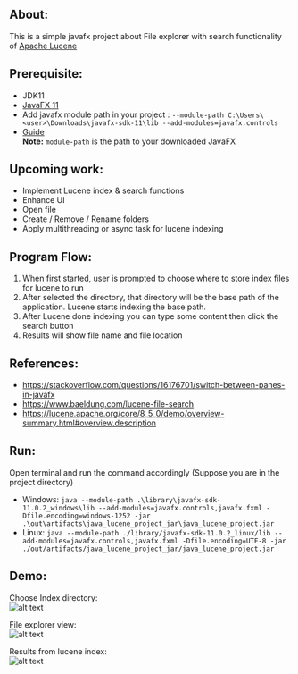 ## About:
This is a simple javafx project about File explorer with search functionality of [Apache Lucene](https://lucene.apache.org/)  

## Prerequisite:
- JDK11
- [JavaFX 11](https://gluonhq.com/products/javafx/)
- Add javafx module path in your project : ```--module-path C:\Users\<user>\Downloads\javafx-sdk-11\lib --add-modules=javafx.controls```
- [Guide](https://stackoverflow.com/questions/52144931/how-to-add-javafx-runtime-to-eclipse-in-java-11)  
**Note:** ```module-path``` is the path to your downloaded JavaFX
## Upcoming work:
- Implement Lucene index & search functions
- Enhance UI
- Open file
- Create / Remove / Rename folders
- Apply multithreading or async task for lucene indexing

## Program Flow:
1. When first started, user is prompted to choose where to store index files for lucene to run
2. After selected the directory, that directory will be the base path of the application. Lucene starts indexing the base path.
3. After Lucene done indexing you can type some content then click the search button
4. Results will show file name and file location


## References: 
- https://stackoverflow.com/questions/16176701/switch-between-panes-in-javafx
- https://www.baeldung.com/lucene-file-search
- https://lucene.apache.org/core/8_5_0/demo/overview-summary.html#overview.description

## Run:
Open terminal and run the command accordingly (Suppose you are in the project directory) 
- Windows:
```java --module-path .\library\javafx-sdk-11.0.2_windows\lib --add-modules=javafx.controls,javafx.fxml -Dfile.encoding=windows-1252 -jar .\out\artifacts\java_lucene_project_jar\java_lucene_project.jar```
- Linux:
```java --module-path ./library/javafx-sdk-11.0.2_linux/lib --add-modules=javafx.controls,javafx.fxml -Dfile.encoding=UTF-8 -jar ./out/artifacts/java_lucene_project_jar/java_lucene_project.jar```

## Demo:
[pic1]: Screenshots/Screenshot%20from%202020-03-31%2017-33-20.png "Choose directory for index"
[pic2]: Screenshots/Screenshot%20from%202020-03-31%2017-33-32.png "Main view"
[pic3]: Screenshots/Screenshot%20from%202020-03-31%2017-33-49.png "Table view"

Choose Index directory:  
![alt text][pic1]

File explorer view:  
![alt text][pic2]

Results from lucene index:  
![alt text][pic3]

